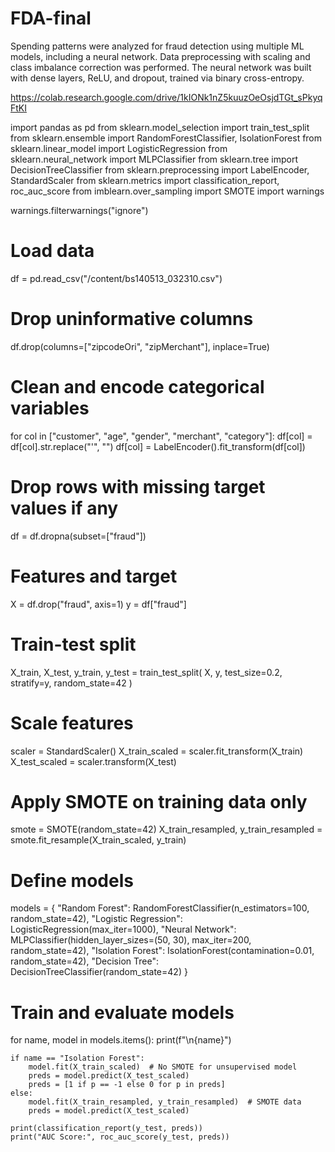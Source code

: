 # FDA-final
Spending patterns were analyzed for fraud detection using multiple ML models, including a neural network. Data preprocessing with scaling and class imbalance correction was performed. The neural network was built with dense layers, ReLU, and dropout, trained via binary cross-entropy.




https://colab.research.google.com/drive/1kIONk1nZ5kuuzOeOsjdTGt_sPkyqFtKI






import pandas as pd
from sklearn.model_selection import train_test_split
from sklearn.ensemble import RandomForestClassifier, IsolationForest
from sklearn.linear_model import LogisticRegression
from sklearn.neural_network import MLPClassifier
from sklearn.tree import DecisionTreeClassifier
from sklearn.preprocessing import LabelEncoder, StandardScaler
from sklearn.metrics import classification_report, roc_auc_score
from imblearn.over_sampling import SMOTE
import warnings

warnings.filterwarnings("ignore")

# Load data
df = pd.read_csv("/content/bs140513_032310.csv")

# Drop uninformative columns
df.drop(columns=["zipcodeOri", "zipMerchant"], inplace=True)

# Clean and encode categorical variables
for col in ["customer", "age", "gender", "merchant", "category"]:
    df[col] = df[col].str.replace("'", "")
    df[col] = LabelEncoder().fit_transform(df[col])

# Drop rows with missing target values if any
df = df.dropna(subset=["fraud"])

# Features and target
X = df.drop("fraud", axis=1)
y = df["fraud"]

# Train-test split
X_train, X_test, y_train, y_test = train_test_split(
    X, y, test_size=0.2, stratify=y, random_state=42
)

# Scale features
scaler = StandardScaler()
X_train_scaled = scaler.fit_transform(X_train)
X_test_scaled = scaler.transform(X_test)

# Apply SMOTE on training data only
smote = SMOTE(random_state=42)
X_train_resampled, y_train_resampled = smote.fit_resample(X_train_scaled, y_train)

# Define models
models = {
    "Random Forest": RandomForestClassifier(n_estimators=100, random_state=42),
    "Logistic Regression": LogisticRegression(max_iter=1000),
    "Neural Network": MLPClassifier(hidden_layer_sizes=(50, 30), max_iter=200, random_state=42),
    "Isolation Forest": IsolationForest(contamination=0.01, random_state=42),
    "Decision Tree": DecisionTreeClassifier(random_state=42)
}

# Train and evaluate models
for name, model in models.items():
    print(f"\n{name}")
    
    if name == "Isolation Forest":
        model.fit(X_train_scaled)  # No SMOTE for unsupervised model
        preds = model.predict(X_test_scaled)
        preds = [1 if p == -1 else 0 for p in preds]
    else:
        model.fit(X_train_resampled, y_train_resampled)  # SMOTE data
        preds = model.predict(X_test_scaled)

    print(classification_report(y_test, preds))
    print("AUC Score:", roc_auc_score(y_test, preds))

